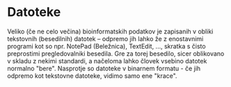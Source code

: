 # Datoteke

Veliko (če ne celo večina) bioinformatskih podatkov je zapisanih v obliki tekstovnih (besedilnih) datotek – odpremo jih lahko že z enostavnimi programi kot so npr. NotePad (Beležnica), TextEdit, ..., skratka s čisto preprostimi pregledovalniki besedila. Gre za torej besedilo, sicer oblikovano v skladu z nekimi standardi, a načeloma lahko človek vsebino datotek normalno "bere". Nasprotje so datoteke v binarnem formatu - če jih odpremo kot tekstovne datoteke, vidimo samo ene "krace".